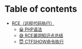 # Table of contents

* [RCE（远程代码执行）](README.md)
  * [😀 PHP语法](rce-yuan-cheng-dai-ma-zhi-hang/php-yu-fa.md)
  * [😅 RCE漏洞知识点总结](rce-yuan-cheng-dai-ma-zhi-hang/rce-lou-dong-zhi-shi-dian-zong-jie.md)
  * [😇 CTFSHOW命令执行](rce-yuan-cheng-dai-ma-zhi-hang/ctfshow-ming-ling-zhi-hang.md)
